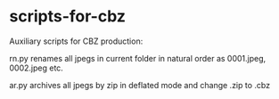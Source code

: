 # scripts-for-cbz
Auxiliary scripts for CBZ production:

rn.py renames all jpegs in current folder in natural order as 0001.jpeg, 0002.jpeg etc.

ar.py archives all jpegs by zip in deflated mode and change .zip to .cbz
